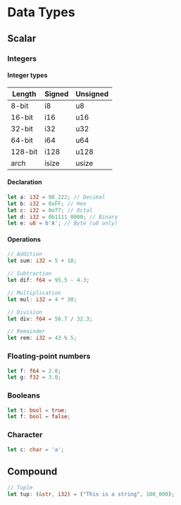# Data Types

## Scalar

### Integers

#### Integer types

| Length  | Signed | Unsigned |
| ------- | ------ | -------- |
| 8-bit   | i8     | u8       |
| 16-bit  | i16    | u16      |
| 32-bit  | i32    | u32      |
| 64-bit  | i64    | u64      |
| 128-bit | i128   | u128     |
| arch    | isize  | usize    |

#### Declaration

```rs
let a: i32 = 98_222; // Decimal
let b: i32 = 0xFF; // Hex
let c: i32 = 0o77; // Octal
let d: i32 = 0b1111_0000; // Binary
let e: u8 = b'A'; // Byte (u8 only)
```

#### Operations

```rs
// Addition
let sum: i32 = 5 + 10;

// Subtraction
let dif: f64 = 95.5 - 4.3;

// Multiplication
let mul: i32 = 4 * 30;

// Division
let div: f64 = 56.7 / 32.3;

// Remainder
let rem: i32 = 43 % 5;
```

### Floating-point numbers

```rs
let f: f64 = 2.0;
let g: f32 = 3.0;
```

### Booleans

```rs
let t: bool = true;
let f: bool = false;
```

### Character

```rs
let c: char = 'a';
```

## Compound

```rs
// Tuple
let tup: (&str, i32) = ("This is a string", 100_000);
```
